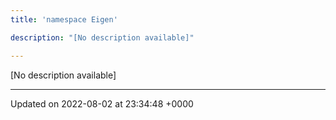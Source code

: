 ```yaml
---
title: 'namespace Eigen'

description: "[No description available]"

---
```







[No description available]






-------------------------------

Updated on 2022-08-02 at 23:34:48 +0000